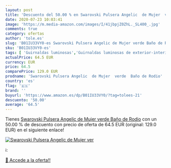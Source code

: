 ```yaml
---
layout: post
title: 'Descuento del 50.00 % en Swarovski Pulsera Angelic  de Mujer  ver'
date: 2020-07-23 10:03:41
image: 'https://m.media-amazon.com/images/I/41jbpjZ0ZhL._SL400_.jpg'
comments: true
category: ofertas
author: 'tole.es'
slug: 'B01IU33VY0-es Swarovski Pulsera Angelic de Mujer verde Baño de Rodio'
sku: 'B01IU33VY0-es'
tags: [ 'Guirnaldas luminosas','Guirnaldas luminosas de exterior-interior','Iluminación','swarovski', ]
actualPrice: 64.5 EUR
currency: EUR
price: 64.5
comparePrice: 129.0 EUR
prodname: 'Swarovski Pulsera Angelic  de Mujer  verde  Baño de Rodio'
country: 'es'
flag: '🇪🇸'
brand: ''
buyurl: 'https://www.amazon.es/dp/B01IU33VY0/?tag=tolees-21'
descuento: '50.00'
average: '64.5'
---
```


Tienes [Swarovski Pulsera Angelic  de Mujer  verde  Baño de Rodio](https://www.amazon.es/dp/B01IU33VY0/?tag=tolees-21) con un 50.00 % de descuento con precio de oferta de 64.5 EUR (original: 129.0 EUR) en el siguiente enlace!

[![Swarovski Pulsera Angelic  de Mujer  ver](https://m.media-amazon.com/images/I/41jbpjZ0ZhL._SL400_.jpg)](https://www.amazon.es/dp/B01IU33VY0/?tag=tolees-21)

ℹ️:


[🛒 Accede a la oferta!!](https://www.amazon.es/dp/B01IU33VY0/?tag=tolees-21)
